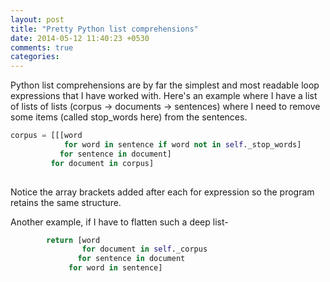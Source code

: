 ```yaml
---
layout: post
title: "Pretty Python list comprehensions"
date: 2014-05-12 11:40:23 +0530
comments: true
categories: 
---
```


Python list comprehensions are by far the simplest and most readable loop expressions that I have worked with. Here's an example where I have a list of lists of lists (corpus -> documents -> sentences) where I need to remove some items (called stop_words here) from the sentences.

``` python
corpus = [[[word
            for word in sentence if word not in self._stop_words]
		   for sentence in document]
		 for document in corpus]
														         
```
Notice the array brackets added after each for expression so the program retains the same structure.

Another example, if I have to flatten such a deep list-

``` python
        return [word
		        for document in self._corpus
			   for sentence in document
			 for word in sentence]
```
